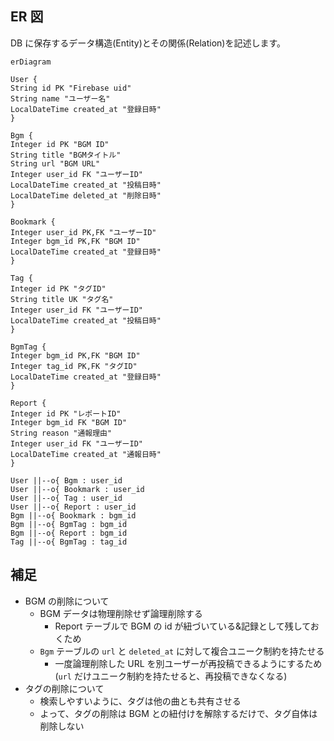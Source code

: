## ER 図

DB に保存するデータ構造(Entity)とその関係(Relation)を記述します。

```mermaid
erDiagram

User {
String id PK "Firebase uid"
String name "ユーザー名"
LocalDateTime created_at "登録日時"
}

Bgm {
Integer id PK "BGM ID"
String title "BGMタイトル"
String url "BGM URL"
Integer user_id FK "ユーザーID"
LocalDateTime created_at "投稿日時"
LocalDateTime deleted_at "削除日時"
}

Bookmark {
Integer user_id PK,FK "ユーザーID"
Integer bgm_id PK,FK "BGM ID"
LocalDateTime created_at "登録日時"
}

Tag {
Integer id PK "タグID"
String title UK "タグ名"
Integer user_id FK "ユーザーID"
LocalDateTime created_at "投稿日時"
}

BgmTag {
Integer bgm_id PK,FK "BGM ID"
Integer tag_id PK,FK "タグID"
LocalDateTime created_at "登録日時"
}

Report {
Integer id PK "レポートID"
Integer bgm_id FK "BGM ID"
String reason "通報理由"
Integer user_id FK "ユーザーID"
LocalDateTime created_at "通報日時"
}

User ||--o{ Bgm : user_id
User ||--o{ Bookmark : user_id
User ||--o{ Tag : user_id
User ||--o{ Report : user_id
Bgm ||--o{ Bookmark : bgm_id
Bgm ||--o{ BgmTag : bgm_id
Bgm ||--o{ Report : bgm_id
Tag ||--o{ BgmTag : tag_id
```

## 補足

- BGM の削除について
  - BGM データは物理削除せず論理削除する
    - Report テーブルで BGM の id が紐づいている&記録として残しておくため
  - `Bgm` テーブルの `url` と `deleted_at` に対して複合ユニーク制約を持たせる
    - 一度論理削除した URL を別ユーザーが再投稿できるようにするため(`url` だけユニーク制約を持たせると、再投稿できなくなる)
- タグの削除について
  - 検索しやすいように、タグは他の曲とも共有させる
  - よって、タグの削除は BGM との紐付けを解除するだけで、タグ自体は削除しない
